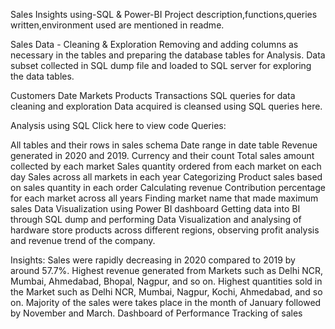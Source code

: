 Sales Insights using-SQL & Power-BI
Project description,functions,queries written,environment used are mentioned in readme.

Sales Data - Cleaning & Exploration
Removing and adding columns as necessary in the tables and preparing the database tables for Analysis. Data subset collected in SQL dump file and loaded to SQL server for exploring the data tables.

Customers
Date
Markets
Products
Transactions
SQL queries for data cleaning and exploration
Data acquired is cleansed using SQL queries here.

Analysis using SQL
Click here to view code Queries:

All tables and their rows in sales schema
Date range in date table
Revenue generated in 2020 and 2019.
Currency and their count
Total sales amount collected by each market
Sales quantity ordered from each market on each day
Sales across all markets in each year
Categorizing Product sales based on sales quantity in each order
Calculating revenue Contribution percentage for each market across all years
Finding market name that made maximum sales
Data Visualization using Power BI dashboard
Getting data into BI through SQL dump and performing Data Visualization and analysing of hardware store products across different regions, observing profit analysis and revenue trend of the company.

Insights:
Sales were rapidly decreasing in 2020 compared to 2019 by around 57.7%.
Highest revenue generated from Markets such as Delhi NCR, Mumbai, Ahmedabad, Bhopal, Nagpur, and so on.
Highest quantities sold in the Market such as Delhi NCR, Mumbai, Nagpur, Kochi, Ahmedabad, and so on.
Majority of the sales were takes place in the month of January followed by November and March.
Dashboard of Performance Tracking of sales 
